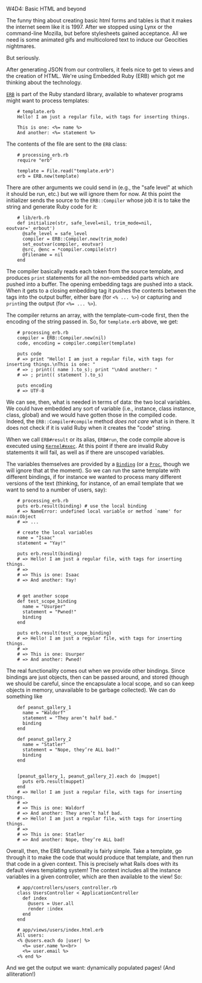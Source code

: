 W4D4: Basic HTML and beyond

The funny thing about creating basic html forms and tables is that it makes the internet seem like it is 1997. After we stopped using Lynx or the command-line Mozilla, but before stylesheets gained acceptance. All we need is some animated gifs and multicolored text to induce our Geocities nightmares.

But seriously.

After generating JSON from our controllers, it feels nice to get to views and the creation of HTML. We're using Embedded Ruby (ERB) which got me thinking about the technology.

[`ERB`](http://ruby-doc.org/stdlib-1.9.3/libdoc/erb/rdoc/ERB.html) is part of the Ruby standard library, available to whatever programs might want to process templates:

        # template.erb
        Hello! I am just a regular file, with tags for inserting things.

        This is one: <%= name %>
        And another: <%= statement %>

The contents of the file are sent to the `ERB` class:

        # processing_erb.rb
        require "erb"

        template = File.read("template.erb")
        erb = ERB.new(template)

There are other arguments we could send in (e.g., the "safe level" at which it should be run, etc.) but we will ignore them for now. At this point the initializer sends the source to the `ERB::Compiler` whose job it is to take the string and generate Ruby code for it:

        # lib/erb.rb
        def initialize(str, safe_level=nil, trim_mode=nil, eoutvar='_erbout')
          @safe_level = safe_level
          compiler = ERB::Compiler.new(trim_mode)
          set_eoutvar(compiler, eoutvar)
          @src, @enc = *compiler.compile(str)
          @filename = nil
        end

The compiler basically reads each token from the source template, and produces `print` statements for all the non-embedded parts which are pushed into a buffer. The opening embedding tags are pushed into a stack. When it gets to a closing embedding tag it pushes the contents between the tags into the output buffer, either bare (for `<% ... %>`) or capturing and `print`ing the output (for `<%= ... %>`).

The compiler returns an array, with the template-cum-code first, then the encoding of the string passed in. So, for `template.erb` above, we get:

        # processing_erb.rb
        compiler = ERB::Compiler.new(nil)
        code, encoding = compiler.compiler(template)

        puts code
        # => print "Hello! I am just a regular file, with tags for inserting things.\nThis is one: "
        # => ; print(( name ).to_s); print "\nAnd another: "
        # => ; print(( statement ).to_s)

        puts encoding
        # => UTF-8

We can see, then, what is needed in terms of data: the two local variables. We could have embedded any sort of variable (i.e., instance, class instance, class, global) and we would have gotten those in the compiled code. Indeed, the `ERB::Compiler#compile` method _does not care_ what is in there. It does not check if it is valid Ruby when it creates the "code" string.

When we call `ERB#result` or its alias, `ERB#run`, the code compile above is executed using [`Kernel#exec`](http://ruby-doc.org/core-1.9.3/Kernel.html#method-i-exec). At this point if there are invalid Ruby statements it will fail, as well as if there are unscoped variables.

The variables themselves are provided by a [`Binding`](http://www.ruby-doc.org/core-1.9.3/Binding.html) (or a [`Proc`](http://www.ruby-doc.org/core-1.9.3/Proc.html), though we will ignore that at the moment). So we can run the same template with different bindings, if for instance we wanted to process many different versions of the text (thinking, for instance, of an email template that we want to send to a number of users, say):

        # processing_erb.rb
        puts erb.result(binding) # use the local binding
        # => NameError: undefined local variable or method `name' for main:Object
        # => ...

        # create the local variables
        name = "Isaac"
        statement = "Yay!"

        puts erb.result(binding)
        # => Hello! I am just a regular file, with tags for inserting things.
        # =>
        # => This is one: Isaac
        # => And another: Yay!


        # get another scope
        def test_scope_binding
          name = "Usurper"
          statement = "Pwned!"
          binding
        end

        puts erb.result(test_scope_binding)
        # => Hello! I am just a regular file, with tags for inserting things.
        # =>
        # => This is one: Usurper
        # => And another: Pwned!

The real functionality comes out when we provide other bindings. Since bindings are just objects, then can be passed around, and stored (though we should be careful, since the encapsulate a local scope, and so can keep objects in memory, unavailable to be garbage collected). We can do something like

        def peanut_gallery_1
          name = "Waldorf"
          statement = "They aren’t half bad."
          binding
        end

        def peanut_gallery_2
          name = "Statler"
          statement = "Nope, they’re ALL bad!"
          binding
        end


        [peanut_gallery_1, peanut_gallery_2].each do |muppet|
          puts erb.result(muppet)
        end
        # => Hello! I am just a regular file, with tags for inserting things.
        # =>
        # => This is one: Waldorf
        # => And another: They aren’t half bad.
        # => Hello! I am just a regular file, with tags for inserting things.
        # =>
        # => This is one: Statler
        # => And another: Nope, they’re ALL bad!

Overall, then, the ERB functionality is fairly simple. Take a template, go through it to make the code that would produce that template, and then run that code in a given context. This is precisely what Rails does with its default views templating system! The context includes all the instance variables in a given controller, which are then available to the view! So:

        # app/controllers/users_controller.rb
        class UsersController < ApplicationController
          def index
            @users = User.all
            render :index
          end
        end

        # app/views/users/index.html.erb
        All users:
        <% @users.each do |user| %>
          <%= user.name %><br>
          <%= user.email %>
        <% end %>

And we get the output we want: dynamically populated pages! (And alliteration!)
